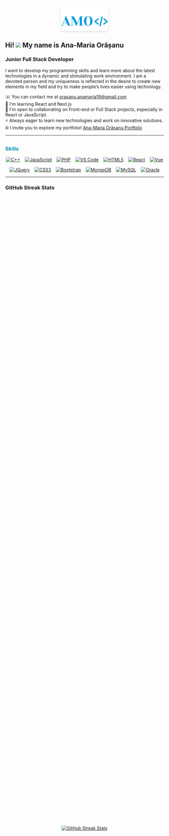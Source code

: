 <div align="center" style="margin-bottom: 20px;">
  <img src="https://github.com/OrasanuAna/OrasanuAna/blob/main/logo_amo2.png?raw=true" alt="AMO Logo" style="width: 150px; height: auto; border-radius: 10px; box-shadow: 0 4px 8px rgba(0, 0, 0, 0.1);">
</div>


Hi! ![](https://user-images.githubusercontent.com/18350557/176309783-0785949b-9127-417c-8b55-ab5a4333674e.gif) My name is Ana-Maria Orășanu
---

### Junior Full Stack Developer

I want to develop my programming skills and learn more about the latest technologies in a dynamic and stimulating work environment. I am a devoted person and my uniqueness is reflected in the desire to create new elements in my field and try to make people’s lives easier using technology.
<!--
- 🌍 I'm based in Bucharest  
-->

✉️ You can contact me at [orasanu.anamaria19@gmail.com](mailto:orasanu.anamaria19@gmail.com)  
🧠 I'm learning React and Next.js  
🤝 I'm open to collaborating on Front-end or Full Stack projects, especially in React or JavaScript.  
⚡ Always eager to learn new technologies and work on innovative solutions.  
🌐 I invite you to explore my portfolio! [Ana-Maria Orășanu Portfolio](https://orasanuana.github.io/Ana-Maria_Orasanu_Portfolio/) 

---

 <h3 style="color: #0891b2; margin-top: 2rem;">Skills</h3>
  <p align="center" style="display: flex; flex-wrap: wrap; gap: 15px; justify-content: center;">
    <a href="https://docs.microsoft.com/en-us/cpp/?view=msvc-170" target="_blank" rel="noreferrer">
      <img src="https://raw.githubusercontent.com/danielcranney/readme-generator/main/public/icons/skills/cplusplus-colored.svg" width="48" height="48" alt="C++" />
    </a>
    <a href="https://developer.mozilla.org/en-US/docs/Web/JavaScript" target="_blank" rel="noreferrer">
      <img src="https://raw.githubusercontent.com/danielcranney/readme-generator/main/public/icons/skills/javascript-colored.svg" width="48" height="48" alt="JavaScript" />
    </a>
    <a href="https://www.php.net/" target="_blank" rel="noreferrer">
      <img src="https://raw.githubusercontent.com/danielcranney/readme-generator/main/public/icons/skills/php-colored.svg" width="48" height="48" alt="PHP" />
    </a>
    <a href="https://code.visualstudio.com/" target="_blank" rel="noreferrer">
      <img src="https://raw.githubusercontent.com/danielcranney/readme-generator/main/public/icons/skills/visualstudiocode.svg" width="48" height="48" alt="VS Code" />
    </a>
    <a href="https://developer.mozilla.org/en-US/docs/Glossary/HTML5" target="_blank" rel="noreferrer">
      <img src="https://raw.githubusercontent.com/danielcranney/readme-generator/main/public/icons/skills/html5-colored.svg" width="48" height="48" alt="HTML5" />
    </a>
    <a href="https://reactjs.org/" target="_blank" rel="noreferrer">
      <img src="https://raw.githubusercontent.com/danielcranney/readme-generator/main/public/icons/skills/react-colored.svg" width="48" height="48" alt="React" />
    </a>
    <a href="https://vuejs.org/" target="_blank" rel="noreferrer">
      <img src="https://raw.githubusercontent.com/danielcranney/readme-generator/main/public/icons/skills/vuejs-colored.svg" width="48" height="48" alt="Vue" />
    </a>
    <a href="https://jquery.com/" target="_blank" rel="noreferrer">
      <img src="https://raw.githubusercontent.com/danielcranney/readme-generator/main/public/icons/skills/jquery-colored.svg" width="48" height="48" alt="JQuery" />
    </a>
    <a href="https://www.w3.org/TR/CSS/#css" target="_blank" rel="noreferrer">
      <img src="https://raw.githubusercontent.com/danielcranney/readme-generator/main/public/icons/skills/css3-colored.svg" width="48" height="48" alt="CSS3" />
    </a>
    <a href="https://getbootstrap.com/" target="_blank" rel="noreferrer">
      <img src="https://raw.githubusercontent.com/danielcranney/readme-generator/main/public/icons/skills/bootstrap-colored.svg" width="48" height="48" alt="Bootstrap" />
    </a>
    <a href="https://www.mongodb.com/" target="_blank" rel="noreferrer">
      <img src="https://raw.githubusercontent.com/danielcranney/readme-generator/main/public/icons/skills/mongodb-colored.svg" width="48" height="48" alt="MongoDB" />
    </a>
    <a href="https://www.mysql.com/" target="_blank" rel="noreferrer">
      <img src="https://raw.githubusercontent.com/danielcranney/readme-generator/main/public/icons/skills/mysql-colored.svg" width="48" height="48" alt="MySQL" />
    </a>
    <a href="https://www.oracle.com/uk/index.html" target="_blank" rel="noreferrer">
      <img src="https://raw.githubusercontent.com/danielcranney/readme-generator/main/public/icons/skills/oracle-colored.svg" width="48" height="48" alt="Oracle" />
    </a>
  </p>
</div>


<!--
---

### Socials

<p align="center">
  <a href="https://www.github.com/OrasanuAna" target="_blank" rel="noreferrer">
    <picture>
      <source media="(prefers-color-scheme: dark)" srcset="https://raw.githubusercontent.com/danielcranney/readme-generator/main/public/icons/socials/github-dark.svg" />
      <source media="(prefers-color-scheme: light)" srcset="https://raw.githubusercontent.com/danielcranney/readme-generator/main/public/icons/socials/github.svg" />
      <img src="https://raw.githubusercontent.com/danielcranney/readme-generator/main/public/icons/socials/github.svg" width="32" height="32" />
    </picture>
  </a>
  <a href="https://www.linkedin.com/in/ana-maria-orasanu-a05383253/" target="_blank" rel="noreferrer">
    <picture>
      <source media="(prefers-color-scheme: dark)" srcset="https://raw.githubusercontent.com/danielcranney/readme-generator/main/public/icons/socials/linkedin-dark.svg" />
      <source media="(prefers-color-scheme: light)" srcset="https://raw.githubusercontent.com/danielcranney/readme-generator/main/public/icons/socials/linkedin.svg" />
      <img src="https://raw.githubusercontent.com/danielcranney/readme-generator/main/public/icons/socials/linkedin.svg" width="32" height="32" />
    </picture>
  </a>
</p>
-->

---

### GitHub Streak Stats


<div style="display: flex; flex-direction: column; align-items: center; justify-content: center; min-height: 100vh;">
  <div align="center" style="margin: 40px;">
    <a href="http://www.github.com/OrasanuAna">
      <img 
        src="https://github-readme-streak-stats.herokuapp.com/?user=OrasanuAna&stroke=ffffff&background=1c1917&ring=0891b2&fire=0891b2&currStreakNum=ffffff&currStreakLabel=0891b2&sideNums=ffffff&sideLabels=ffffff&dates=ffffff&hide_border=true" 
        style="width: 800px; height: auto;" 
        alt="GitHub Streak Stats"
      />
    </a>
  </div>
</div>


<!--
---

<div style="display: flex; flex-direction: column; align-items: center; justify-content: center; min-height: 100vh;">

 <div align="center">
  <a href="http://www.github.com/OrasanuAna">
    <img src="https://github-readme-streak-stats.herokuapp.com/?user=OrasanuAna&stroke=ffffff&background=1c1917&ring=0891b2&fire=0891b2&currStreakNum=ffffff&currStreakLabel=0891b2&sideNums=ffffff&sideLabels=ffffff&dates=ffffff&hide_border=true" />
  </a>
 </div>


<div align="center">
  <a href="http://www.github.com/OrasanuAna">
    <img src="https://github-readme-stats.vercel.app/api?username=OrasanuAna&show_icons=true&hide=&count_private=true&title_color=0891b2&text_color=ffffff&icon_color=0891b2&bg_color=1c1917&hide_border=true&show_icons=true" alt="OrasanuAna's GitHub stats" />
  </a>
</div>

  
<div align="center">
  <a href="https://github.com/OrasanuAna" align="center">
    <img src="https://github-readme-stats.vercel.app/api/top-langs/?username=OrasanuAna&langs_count=10&title_color=0891b2&text_color=ffffff&icon_color=0891b2&bg_color=1c1917&hide_border=true&locale=en&custom_title=Top%20%Languages" alt="Top Languages" />
  </a>
</div>

</div>
-->

---

<div align="center">
<img src="https://github.com/OrasanuAna/OrasanuAna/blob/output/github-contribution-grid-snake-dark.svg">
</div>

---
### Support Me

<div align="center">
<a href="https://www.buymeacoffee.com/orasanuana"><img src="https://cdn.buymeacoffee.com/buttons/v2/default-yellow.png" width="200" /></a>
</div>
